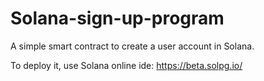 # Solana-sign-up-program
A simple smart contract to create a user account in Solana. 


To deploy it, use Solana online ide: https://beta.solpg.io/
